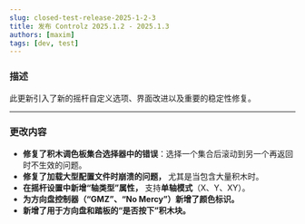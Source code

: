 ```yaml
---
slug: closed-test-release-2025-1-2-3
title: 发布 Controlz 2025.1.2 - 2025.1.3
authors: [maxim]
tags: [dev, test]
---
```


### 描述

此更新引入了新的摇杆自定义选项、界面改进以及重要的稳定性修复。

<!-- truncate -->
---

### 更改内容

- **修复了积木调色板集合选择器中的错误**：选择一个集合后滚动到另一个再返回时不生效的问题。
- **修复了加载大型配置文件时崩溃的问题，** 尤其是当包含大量积木时。
- **在摇杆设置中新增“轴类型”属性，** 支持**单轴模式**（X、Y、XY）。
- **为方向盘控制器（“GMZ”、“No Mercy”）新增了颜色标识。**
- **新增了用于方向盘和踏板的“是否按下”积木块。**